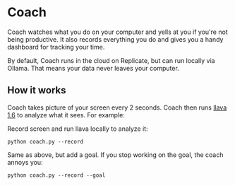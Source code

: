 # Coach

Coach watches what you do on your computer and yells at you if you're not being productive. It also records everything you do and gives you a handy dashboard for tracking your time.

By default, Coach runs in the cloud on Replicate, but can run locally via Ollama. That means your data never leaves your computer.

## How it works

Coach takes picture of your screen every 2 seconds. Coach then runs [llava 1.6](https://replicate.com/yorickvp/llava-v1.6-34b) to analyze what it sees. For example:








Record screen and run llava locally to analyze it:

```
python coach.py --record
```

Same as above, but add a goal. If you stop working on the goal, the coach annoys you:

```
python coach.py --record --goal
```
